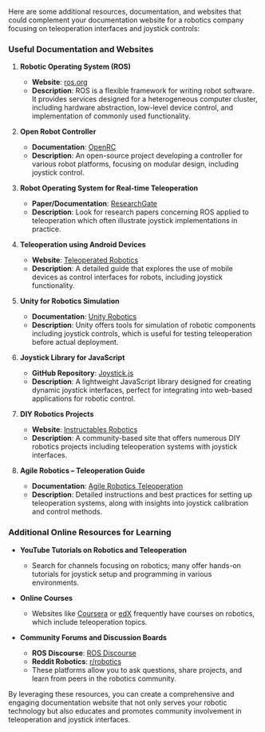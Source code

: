 Here are some additional resources, documentation, and websites that could complement your documentation website for a robotics company focusing on teleoperation interfaces and joystick controls:

### Useful Documentation and Websites

1. **Robotic Operating System (ROS)**
   - **Website**: [ros.org](http://ros.org)
   - **Description**: ROS is a flexible framework for writing robot software. It provides services designed for a heterogeneous computer cluster, including hardware abstraction, low-level device control, and implementation of commonly used functionality.

2. **Open Robot Controller**
   - **Documentation**: [OpenRC](https://openrc.github.io)
   - **Description**: An open-source project developing a controller for various robot platforms, focusing on modular design, including joystick control.

3. **Robot Operating System for Real-time Teleoperation**
   - **Paper/Documentation**: [ResearchGate](https://www.researchgate.net)
   - **Description**: Look for research papers concerning ROS applied to teleoperation which often illustrate joystick implementations in practice.

4. **Teleoperation using Android Devices**
   - **Website**: [Teleoperated Robotics](http://teleoperatedrobotics.com)
   - **Description**: A detailed guide that explores the use of mobile devices as control interfaces for robots, including joystick functionality.

5. **Unity for Robotics Simulation**
   - **Documentation**: [Unity Robotics](https://unity.com/solutions/robotics)
   - **Description**: Unity offers tools for simulation of robotic components including joystick controls, which is useful for testing teleoperation before actual deployment.

6. **Joystick Library for JavaScript**
   - **GitHub Repository**: [Joystick.js](https://github.com/oilfieldlife/joystick.js)
   - **Description**: A lightweight JavaScript library designed for creating dynamic joystick interfaces, perfect for integrating into web-based applications for robotic control.

7. **DIY Robotics Projects**
   - **Website**: [Instructables Robotics](https://www.instructables.com)
   - **Description**: A community-based site that offers numerous DIY robotics projects including teleoperation systems with joystick interfaces.

8. **Agile Robotics – Teleoperation Guide**
   - **Documentation**: [Agile Robotics Teleoperation](https://agilerobotics.com/teleoperation-guide)
   - **Description**: Detailed instructions and best practices for setting up teleoperation systems, along with insights into joystick calibration and control methods.

### Additional Online Resources for Learning

- **YouTube Tutorials on Robotics and Teleoperation**
   - Search for channels focusing on robotics; many offer hands-on tutorials for joystick setup and programming in various environments.

- **Online Courses**
   - Websites like [Coursera](https://www.coursera.org) or [edX](https://www.edx.org) frequently have courses on robotics, which include teleoperation topics.

- **Community Forums and Discussion Boards**
   - **ROS Discourse**: [ROS Discourse](https://discourse.ros.org)
   - **Reddit Robotics**: [r/robotics](https://www.reddit.com/r/robotics/)
   - These platforms allow you to ask questions, share projects, and learn from peers in the robotics community.

By leveraging these resources, you can create a comprehensive and engaging documentation website that not only serves your robotic technology but also educates and promotes community involvement in teleoperation and joystick interfaces.